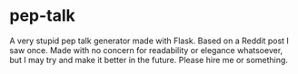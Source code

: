# pep-talk
A very stupid pep talk generator made with Flask. Based on a Reddit post I saw once. Made with no concern for readability or elegance whatsoever, but I may try and make it better in the future. Please hire me or something.
